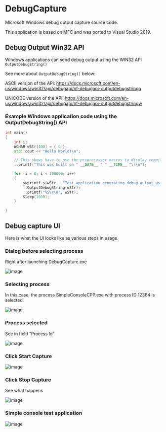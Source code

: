 # DebugCapture
Microsoft Windows debug output capture source code. 

This application is based on MFC and was ported to Visual Studio 2019. 

## Debug Output Win32 API

Windows applications can send debug output using the WIN32 API `OutputDebugString()`

See more about `OutputDebugString()` below:

ASCII version of the API: 
https://docs.microsoft.com/en-us/windows/win32/api/debugapi/nf-debugapi-outputdebugstringa 

UNICODE version of the API: 
https://docs.microsoft.com/en-us/windows/win32/api/debugapi/nf-debugapi-outputdebugstringw 

### Example Windows application code using the OutputDebugString() API
```cpp
int main()
{
    int i;
    WCHAR wStr[100] = { 0 };
    std::cout << "Hello World!\n";

    // This shows have to use the preprocessor macros to display compilation DATE and TIME
    ::printf("This was built on " __DATE__ " " __TIME__ "\r\n");

    for (i = 0; i < 100000; i++)
    {
        swprintf_s(wStr, L"Test application generating debug output using OutputDebugString()  loop count (%u)", i);
        ::OutputDebugString(wStr);
        ::printf("%S\r\n", wStr);
        Sleep(1000);
    }
    
}
```


## Debug capture UI
Here is what the UI looks like as various steps in usage.

### Dialog before selecting process
Right after launching DebugCapture.exe

![image](https://user-images.githubusercontent.com/16089554/160298432-64158cfb-3c6e-4d32-9456-1dfc1a462a7b.png)

### Selecting process

In this case, the process SimpleConsoleCPP.exe with process ID 12364 is selected. 

![image](https://user-images.githubusercontent.com/16089554/160298492-a8223038-ba98-422e-ab34-bcc6bd18845d.png)

### Process selected

See in field "Process Id"

![image](https://user-images.githubusercontent.com/16089554/160298518-573104c2-a3b5-4787-8e23-56c477db1387.png)

### Click Start Capture


![image](https://user-images.githubusercontent.com/16089554/160298529-04039ecf-16ff-4d5b-af68-c9655eb4770d.png)


### Click Stop Capture

See what happens

![image](https://user-images.githubusercontent.com/16089554/160298565-25b0c771-b5ba-4697-8004-eed3600b25a8.png)

### Simple console test application

![image](https://user-images.githubusercontent.com/16089554/160298744-7ab11170-0048-43f2-96b7-78d67c2d3950.png)




